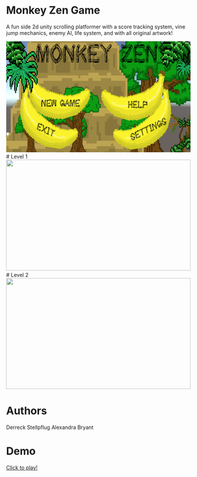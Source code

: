 # Monkey Zen Game
A fun side 2d unity scrolling platformer with a score tracking system, vine jump mechanics, enemy AI, life system, and with all original artwork!

<img src = /Images/MainMenu.png width = "500" height = "300" />
# Level 1
<img src = /Images/level1.gif width = "500" height = "300" />
# Level 2
<img src = /Images/level2.gif width = "500" height = "300" />

# Authors
Derreck Stellpflug
Alexandra Bryant

# Demo
<a href="https://derreck503.itch.io/monkey-zen">Click to play!</a>